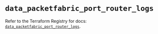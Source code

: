 # `data_packetfabric_port_router_logs`

Refer to the Terraform Registry for docs: [`data_packetfabric_port_router_logs`](https://registry.terraform.io/providers/packetfabric/packetfabric/1.9.3/docs/data-sources/port_router_logs).
